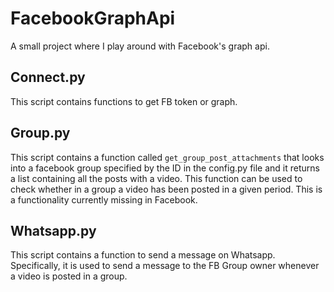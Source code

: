# FacebookGraphApi
A small project where I play around with Facebook's graph api.

## Connect.py
This script contains functions to get FB token or graph.

## Group.py
This script contains a function called 
`get_group_post_attachments` that looks into a facebook group
specified by the ID in the config.py file and it returns a 
list containing all the posts with a video. This function can 
be used to check whether in a group a video has been posted in
a given period. This is a functionality currently missing in 
Facebook.

## Whatsapp.py
This script contains a function to send a message on Whatsapp.
Specifically, it is used to send a message to the FB Group owner
whenever a video is posted in a group.
